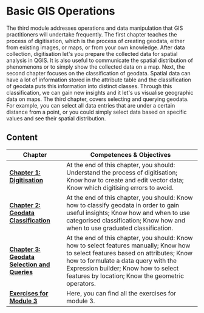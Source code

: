 # Basic GIS Operations

The third module addresses operations and data manipulation that GIS practitioners will undertake 
frequently. The first chapter teaches the process of digitisation, which is the process of creating 
geodata, either from existing images, or maps, or from your own knowledge. After data collection, 
digitisation let's you prepare the collected data for spatial analysis in QGIS. It is also useful to 
communicate the spatial distribution of phenomenons or to simply show the collected data on a map. Next, 
the second chapter focuses on the classification of geodata. Spatial data can have a lot of information 
stored in the attribute table and the classification of geodata puts this information into distinct 
classes. Through this classification, we can gain new insights and it let's us visualise geographic data on 
maps. The third chapter, covers selecting and querying geodata. For example, you can select all data 
entries that are under a certain distance from a point, or you could simply select data based on specific 
values and see their spatial distribution. 


## Content

| __Chapter__ | __Competences & Objectives__ |
| ----------- | ---------------------------- |
| __[Chapter 1: Digitisation](https://giscience.github.io/gis-training-resource-center/content/Modul_3/en_qgis_digitalisation.html)__ | At the end of this chapter, you should: Understand the process of digitisation; Know how to create and edit vector data; Know which digitising errors to avoid. | 
| __[Chapter 2: Geodata Classification](https://giscience.github.io/gis-training-resource-center/content/Modul_3/en_qgis_data_classification.html)__ | At the end of this chapter, you should: Know how to classify geodata in order to gain useful insights; Know how and when to use categorised classification; Know how and when to use graduated classification. |
| __[Chapter 3: Geodata Selection and Queries](https://giscience.github.io/gis-training-resource-center/content/Modul_3/en_qgis_data_queries.html#)__ | At the end of this chapter, you should: Know how to select features manually; Know how to select features based on attributes; Know how to formulate a data query with the Expression builder; Know how to select features by location; Know the geometric operators. | 
| __[Exercises for Module 3](https://giscience.github.io/gis-training-resource-center/content/Modul_3/en_qgis_modul_3_exercises.html)__ | Here, you can find all the exercises for module 3. | 

<!--ADD: after revamp of chapter 2 this needs to be adjusted-->